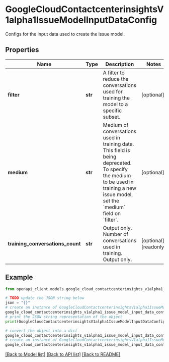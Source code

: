 # GoogleCloudContactcenterinsightsV1alpha1IssueModelInputDataConfig

Configs for the input data used to create the issue model.

## Properties

Name | Type | Description | Notes
------------ | ------------- | ------------- | -------------
**filter** | **str** | A filter to reduce the conversations used for training the model to a specific subset. | [optional] 
**medium** | **str** | Medium of conversations used in training data. This field is being deprecated. To specify the medium to be used in training a new issue model, set the &#x60;medium&#x60; field on &#x60;filter&#x60;. | [optional] 
**training_conversations_count** | **str** | Output only. Number of conversations used in training. Output only. | [optional] [readonly] 

## Example

```python
from openapi_client.models.google_cloud_contactcenterinsights_v1alpha1_issue_model_input_data_config import GoogleCloudContactcenterinsightsV1alpha1IssueModelInputDataConfig

# TODO update the JSON string below
json = "{}"
# create an instance of GoogleCloudContactcenterinsightsV1alpha1IssueModelInputDataConfig from a JSON string
google_cloud_contactcenterinsights_v1alpha1_issue_model_input_data_config_instance = GoogleCloudContactcenterinsightsV1alpha1IssueModelInputDataConfig.from_json(json)
# print the JSON string representation of the object
print(GoogleCloudContactcenterinsightsV1alpha1IssueModelInputDataConfig.to_json())

# convert the object into a dict
google_cloud_contactcenterinsights_v1alpha1_issue_model_input_data_config_dict = google_cloud_contactcenterinsights_v1alpha1_issue_model_input_data_config_instance.to_dict()
# create an instance of GoogleCloudContactcenterinsightsV1alpha1IssueModelInputDataConfig from a dict
google_cloud_contactcenterinsights_v1alpha1_issue_model_input_data_config_from_dict = GoogleCloudContactcenterinsightsV1alpha1IssueModelInputDataConfig.from_dict(google_cloud_contactcenterinsights_v1alpha1_issue_model_input_data_config_dict)
```
[[Back to Model list]](../README.md#documentation-for-models) [[Back to API list]](../README.md#documentation-for-api-endpoints) [[Back to README]](../README.md)


